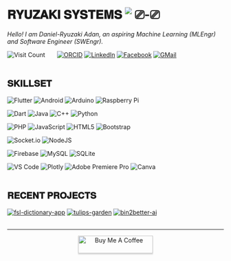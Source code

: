 # 𝐑𝐘𝐔𝐙𝐀𝐊𝐈 𝐒𝐘𝐒𝐓𝐄𝐌𝐒 ![‎ ⎚-⎚‎ ‎ ](https://img.shields.io/badge/%E2%80%8E%20%E2%8E%9A--%E2%8E%9A%E2%80%8E%20%E2%80%8E-active%20but%20not%20so%20active-white?labelColor=grey&style=flat)
<i> Hello! I am Daniel-Ryuzaki Adan, an aspiring Machine Learning (MLEngr) and Software Engineer (SWEngr). </i> 
<br>

![Visit Count](https://visitcount.itsvg.in/api?id=DanRyuzaki&icon=0&color=0) &nbsp; &nbsp;  &nbsp; [![ORCID](https://img.shields.io/badge/_ORC_ID_-0009--0003--6411--7099-48ff00.svg?style=for-the-badge)](https://orcid.org/0009-0003-6411-7099) [![LinkedIn](https://img.shields.io/badge/LinkedIn-%230077B5.svg?style=for-the-badge&logo=linkedin&logoColor=white)](https://linkedin.com/in/danryuzaki) [![Facebook](https://img.shields.io/badge/Facebook-%231877F2.svg?style=for-the-badge&logo=Facebook&logoColor=white)](https://facebook.com/ryuzakilovescoding) [![GMail](https://img.shields.io/badge/Gmail-D14836?style=for-the-badge&logo=gmail&logoColor=white)](danryuzaki00@gmail.com)  
<br>

## 𝐒𝐊𝐈𝐋𝐋𝐒𝐄𝐓
![Flutter](https://img.shields.io/badge/Flutter-%2302569B.svg?style=flat-square&logo=Flutter&logoColor=white)
![Android](https://img.shields.io/badge/Android-6DA55F?style=flat-square&logo=Android&logoColor=white) 
![Arduino](https://img.shields.io/badge/-Arduino-00979D?style=flat-square&logo=Arduino&logoColor=white)
![Raspberry Pi](https://img.shields.io/badge/-RaspberryPi-C51A4A?style=flat-square&logo=Raspberry-Pi)

![Dart](https://img.shields.io/badge/dart-%230175C2.svg?style=flat-square&logo=dart&logoColor=white)
![Java](https://img.shields.io/badge/java-%23ED8B00.svg?style=flat-square&logo=openjdk&logoColor=white)
![C++](https://img.shields.io/badge/c++-%2300599C.svg?style=flat-square&logo=c%2B%2B&logoColor=white) 
![Python](https://img.shields.io/badge/python-3670A0?style=flat-square&logo=python&logoColor=ffdd54) 

![PHP](https://img.shields.io/badge/php-%23777BB4.svg?style=flat-square&logo=php&logoColor=white) 
![JavaScript](https://img.shields.io/badge/javascript-%23323330.svg?style=flat-square&logo=javascript&logoColor=%23F7DF1E) 
![HTML5](https://img.shields.io/badge/html5-%23E34F26.svg?style=flat-square&logo=html5&logoColor=white) 
![Bootstrap](https://img.shields.io/badge/bootstrap-%238511FA.svg?style=flat-square&logo=bootstrap&logoColor=white) 

![Socket.io](https://img.shields.io/badge/Socket.io-black?style=flat-square&logo=socket.io&badgeColor=010101)
![NodeJS](https://img.shields.io/badge/node.js-6DA55F?style=flat-square&logo=node.js&logoColor=white) 

![Firebase](https://img.shields.io/badge/firebase-a08021?style=flat-square&logo=firebase&logoColor=ffcd34) 
![MySQL](https://img.shields.io/badge/mysql-4479A1.svg?style=flat-square&logo=mysql&logoColor=white) 
![SQLite](https://img.shields.io/badge/sqlite-%2307405e.svg?style=flat-square&logo=sqlite&logoColor=white)

![VS Code](https://img.shields.io/badge/-VSCode-%23007ACC?style=flat-square&logo=visual-studio-code)
![Plotly](https://img.shields.io/badge/Plotly-%233F4F75.svg?style=flat-square&logo=plotly&logoColor=white) 
![Adobe Premiere Pro](https://img.shields.io/badge/Adobe%20Premiere%20Pro-9999FF.svg?style=flat-square&logo=Adobe%20Premiere%20Pro&logoColor=white) 
![Canva](https://img.shields.io/badge/Canva-%2300C4CC.svg?style=flat-square&logo=Canva&logoColor=white) 
<br> <br>

## 𝐑𝐄𝐂𝐄𝐍𝐓 𝐏𝐑𝐎𝐉𝐄𝐂𝐓𝐒
[![fsl-dictionary-app](https://svg.bookmark.style/api?url=https://github.com/DanRyuzaki/fsl-dictionary-mobile-app&mode=light&style=horizontal)](https://github.com/DanRyuzaki/fsl-dictionary-mobile-app)
[![tulips-garden](https://svg.bookmark.style/api?url=https://github.com/DanRyuzaki/tulips-garden-flutter-web&mode=dark&style=horizontal)](https://github.com/DanRyuzaki/tulips-garden-flutter-web)
[![bin2better-ai](https://svg.bookmark.style/api?url=https://github.com/DanRyuzaki/bin2better-ai&mode=light&style=horizontal)](https://github.com/DanRyuzaki/bin2better-ai)
<br><br> <hr>

<p align="center"> <a href="https://www.buymeacoffee.com/danryuzaki" target="_blank"><img src="https://img.shields.io/badge/Buy_Me_A_Coffee-FFDD00?style=for-the-badge&logo=buy-me-a-coffee&logoColor=black" alt="Buy Me A Coffee" style="height: 41px !important;width: 174px !important;box-shadow: 0px 3px 2px 0px rgba(190, 190, 190, 0.5) !important;-webkit-box-shadow: 0px 3px 2px 0px rgba(190, 190, 190, 0.5) !important;" ></a></p>

